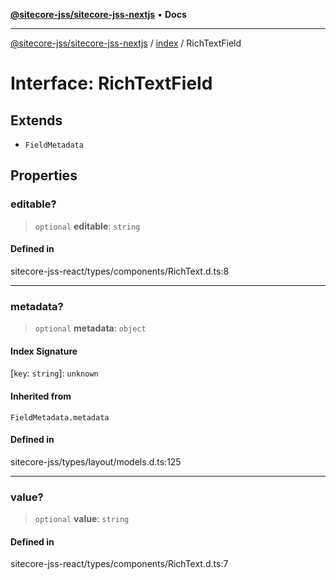 [**@sitecore-jss/sitecore-jss-nextjs**](../../README.md) • **Docs**

***

[@sitecore-jss/sitecore-jss-nextjs](../../README.md) / [index](../README.md) / RichTextField

# Interface: RichTextField

## Extends

- `FieldMetadata`

## Properties

### editable?

> `optional` **editable**: `string`

#### Defined in

sitecore-jss-react/types/components/RichText.d.ts:8

***

### metadata?

> `optional` **metadata**: `object`

#### Index Signature

 \[`key`: `string`\]: `unknown`

#### Inherited from

`FieldMetadata.metadata`

#### Defined in

sitecore-jss/types/layout/models.d.ts:125

***

### value?

> `optional` **value**: `string`

#### Defined in

sitecore-jss-react/types/components/RichText.d.ts:7

